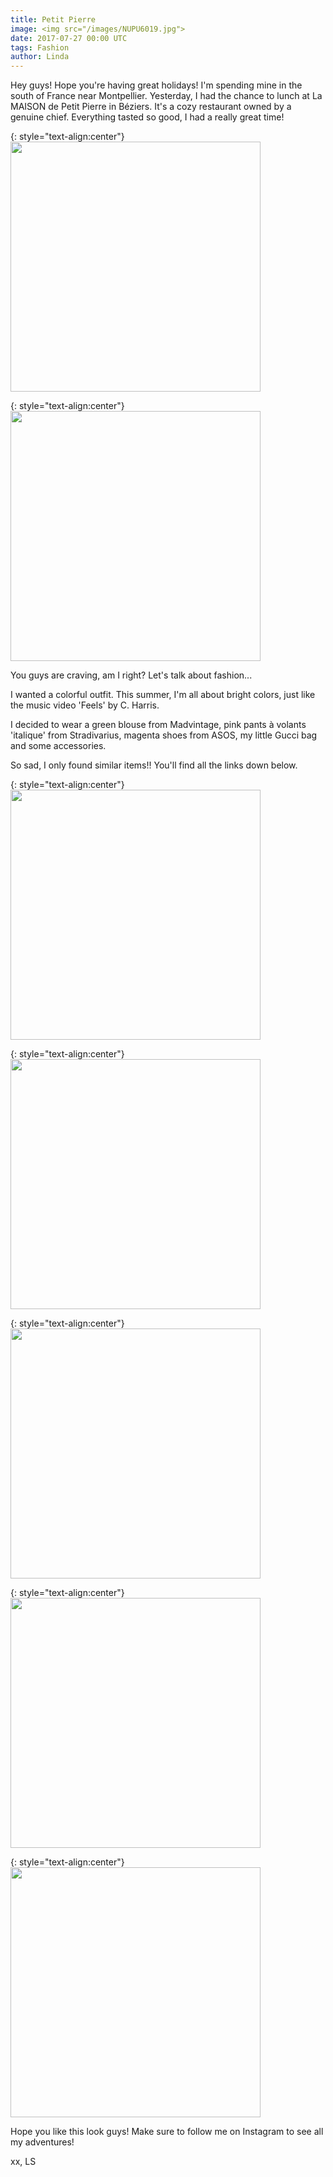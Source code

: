 ```yaml
---
title: Petit Pierre
image: <img src="/images/NUPU6019.jpg">
date: 2017-07-27 00:00 UTC
tags: Fashion
author: Linda
---
```


Hey guys! Hope you're having great holidays! I'm spending mine in the south of France near Montpellier. Yesterday, I had the chance to lunch at La MAISON de Petit Pierre in Béziers. It's a cozy restaurant owned by a genuine chief. Everything tasted so good, I had a really great time!

{: style="text-align:center"}
<img src="/images/CETN5594.jpg" width="400">

{: style="text-align:center"}
<img src="/images/OUDQ5595.jpg" width="400">

You guys are craving, am I right?
Let's talk about fashion...

I wanted a colorful outfit. This summer, I'm all about bright colors, just like the music video 'Feels' by C. Harris.

I decided to wear a green blouse from Madvintage, pink pants à volants 'italique' from Stradivarius, magenta shoes from ASOS, my little Gucci bag and some accessories.

So sad, I only found similar items!! You'll find all the links down below.

{: style="text-align:center"}
<img src="/images/OPSI0628.jpg" width="400">


{: style="text-align:center"}
<img src="/images/BOCS1170.jpg" width="400">

{: style="text-align:center"}
<img src="/images/UDFW2300.jpg" width="400">

{: style="text-align:center"}
<img src="/images/ONYW9733.jpg" width="400">

{: style="text-align:center"}
<img src="/images/DZMB4146.jpg" width="400">





Hope you like this look guys! Make sure to follow me on Instagram to see all my adventures!


xx,
LS




